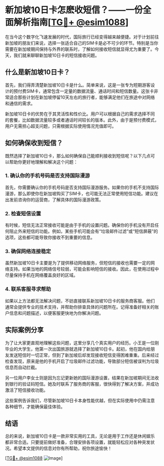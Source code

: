 # 新加坡10日卡怎麽收短信？——一份全面解析指南[[TG💪+ @esim1088](https://t.me/s/esim1088)]

在当今这个数字化飞速发展的时代，国际旅行已经变得越来越便捷。对于计划前往新加坡的朋友们来说，选择一张适合自己的SIM卡是必不可少的环节。特别是当你需要在新加坡期间保持与外界的联系时，了解如何接收短信就显得尤为重要了。今天，我们就来聊聊新加坡10日卡的短信接收问题。

## 什么是新加坡10日卡？

首先，我们得弄清楚新加坡10日卡是什么。简单来说，这是一张专为短期游客设计的预付费SIM卡，通常包含一定量的数据流量、通话时间和短信数量。这张卡非常适合那些计划在新加坡停留10天左右的旅行者，能够满足他们在旅途中对网络和通信的需求。

新加坡10日卡的优势在于其灵活性和性价比。用户可以根据自己的需求选择不同的套餐，比如数据流量较多或者通话时间较长的版本。此外，由于是预付费模式，用户无需担心超支问题，只需根据实际使用情况充值即可。

## 如何确保收到短信？

既然选择了新加坡10日卡，那么如何确保自己能顺利接收到短信呢？以下几点可以帮助你更好地理解和解决这个问题：

### 1. 确认你的手机号码是否支持国际漫游

首先，你需要确认你的手机号码是否支持国际漫游服务。如果你的手机不支持国际漫游，那么即使你在新加坡购买了SIM卡，也可能无法正常使用短信功能。建议在出发前咨询你的运营商，了解具体的国际漫游政策。

### 2. 检查短信设置

有时候，短信无法正常接收可能是由于手机的设置问题。确保你的手机没有开启任何阻止外来短信的功能。例如，某些手机可能会有“垃圾邮件过滤”或“短信屏蔽”的选项，这些都可能导致你接收不到重要的信息。

### 3. 确保网络连接稳定

虽然新加坡10日卡主要是为了提供移动网络服务，但短信的接收也需要一定的网络支持。如果当地的网络信号较弱，可能会影响短信的接收。因此，在使用过程中尽量保持手机在网络覆盖良好的区域。

### 4. 联系客服寻求帮助

如果以上方法都无法解决问题，不妨直接联系新加坡10日卡的服务商客服。他们通常会提供专业的技术支持，并帮助你排查具体的问题所在。记得准备好相关的账户信息和问题描述，以便客服更快地为你解决问题。

## 实际案例分享

为了让大家更直观地理解这些问题，这里分享几个真实用户的经历。小王是一位刚毕业的大学生，他第一次出国旅游就选择了新加坡10日卡。起初，他在国内给朋友发送短信时一切正常，但到了新加坡后却发现接收短信变得困难重重。后来经过检查发现，原来是他的手机开启了垃圾邮件过滤功能，导致部分短信被误判为垃圾信息而自动拦截。

另一位用户李女士则是因为忘记更新她的国际漫游设置，结果在新加坡期间无法收到银行的验证码短信。她及时联系了服务商的客服，很快得到了解决方案，并成功激活了短信接收功能。

这些案例告诉我们，尽管新加坡10日卡本身性能优越，但在实际使用中仍需注意各种细节，才能确保最佳体验。

## 结语

总的来说，新加坡10日卡是一款非常实用的工具，无论是用于工作还是休闲娱乐都非常合适。只要提前做好准备，合理安排各项设置，就能轻松应对各种突发状况。希望本文提供的信息对你有所帮助，祝你旅途愉快！

[[TG💪+ @esim1088](https://t.me/s/esim1088) ![Image](https://i.postimg.cc/4NQfJmqS/Snipaste-2025-05-13-00-14-12.png)]